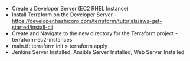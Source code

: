 - Create a Developer Server (EC2 RHEL Instance)
- Install Terraform on the Developer Server - https://developer.hashicorp.com/terraform/tutorials/aws-get-started/install-cli
- Create and Navigate to the new directory for the Terraform project - terraform-ec2-instances
- main.tf: terraform init > terraform apply
- Jenkins Server Installed, Ansible Server Installed, Web Server Installed
